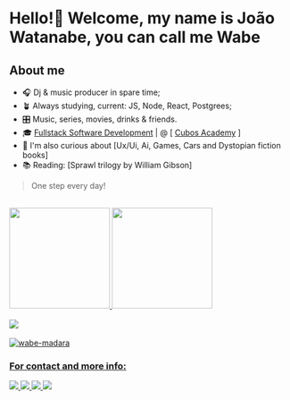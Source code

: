 # Hello!👋 Welcome, my name is João Watanabe, you can call me Wabe
  
## About me

  - 🎧 Dj & music producer in spare time;
  - 🪴 Always studying, current: JS, Node, React, Postgrees;
  - 🎛 Music, series, movies, drinks & friends.
  - 🎓 [Fullstack Software Development](https://cubos.academy/cursos/desenvolvimento-de-software-v2) | @ [ [Cubos Academy](https://cubos.academy/) ]
  - 💭 I'm also curious about [Ux/Ui, Ai, Games, Cars and Dystopian fiction books]
  - 📚 Reading: [Sprawl trilogy by William Gibson]

> One step every day!

<br>
<div>
  <a href="https://github.com/wabemusic">
  <img height="180em" src="https://github-readme-stats.vercel.app/api/top-langs/?username=wabemusic&layout=compact&langs_count=6&theme=merko"/>
  <img height="180em" src="https://github-readme-stats.vercel.app/api?username=wabemusic&show_icons=true&theme=merko&include_all_commits=true&count_private=true"/>
</div>

<br>
  
<div style="display: inline_block">
  <img src="https://skillicons.dev/icons?i=html,css,js,git,postgres,react,ts,vscode,ableton">
</div>

<br>
  
<div>
  <img aling="right" alt="wabe-madara" src="https://c.tenor.com/QErSwRpiyKcAAAAM/ghost-of-the-uchiha-naruto-shippuden.gif">
</div>
    
### For contact and more info: 

<div> 
  <a href="https://instagram.com/wabemusic" target="_blank">
    <img src="https://img.shields.io/badge/-Instagram-%23E4405F?style=for-the-badge&logo=instagram&logoColor=white" target="_blank">
  </a>
  <a href="https://discord.gg/KYFaew5N" target="_blank">
    <img src="https://img.shields.io/badge/Discord-7289DA?style=for-the-badge&logo=discord&logoColor=white" target="_blank">
  </a> 
  <a href="mailto:jvwatanabe@gmail.com">
    <img src="https://img.shields.io/badge/-Gmail-%23333?style=for-the-badge&logo=gmail&logoColor=white" target="_blank">
  </a>
  <a href="https://www.linkedin.com/in/jvwatanabe/" target="_blank">
    <img src="https://img.shields.io/badge/-LinkedIn-%230077B5?style=for-the-badge&logo=linkedin&logoColor=white" target="_blank">
  </a>
</div>
